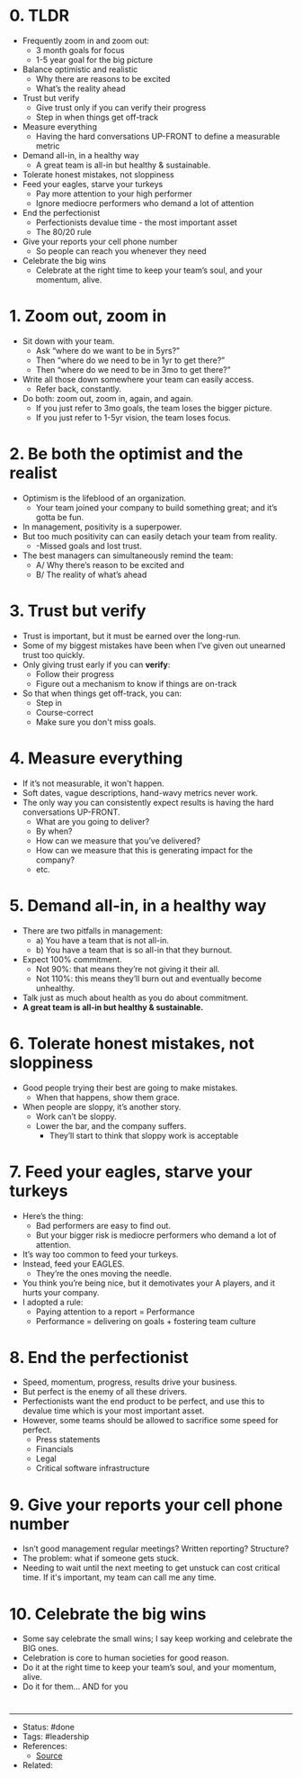 # 0. TLDR
- Frequently zoom in and zoom out:
	- 3 month goals for focus
	- 1-5 year goal for the big picture
- Balance optimistic and realistic
	- Why there are reasons to be excited
	- What’s the reality ahead
- Trust but verify
	- Give trust only if you can verify their progress
	- Step in when things get off-track
- Measure everything
	- Having the hard conversations UP-FRONT to define a measurable metric
- Demand all-in, in a healthy way
	- A great team is all-in but healthy & sustainable.
- Tolerate honest mistakes, not sloppiness
- Feed your eagles, starve your turkeys
	- Pay more attention to your high performer
	- Ignore mediocre performers who demand a lot of attention
- End the perfectionist
	- Perfectionists devalue time - the most important asset
	- The 80/20 rule
- Give your reports your cell phone number
	- So people can reach you whenever they need
- Celebrate the big wins
	- Celebrate at the right time to keep your team’s soul, and your momentum, alive.

# 1. Zoom out, zoom in
- Sit down with your team.
	- Ask “where do we want to be in 5yrs?”
	- Then “where do we need to be in 1yr to get there?”
	- Then “where do we need to be in 3mo to get there?”
- Write all those down somewhere your team can easily access.
	- Refer back, constantly.
- Do both: zoom out, zoom in, again, and again.
	- If you just refer to 3mo goals, the team loses the bigger picture.
	- If you just refer to 1-5yr vision, the team loses focus.

# 2. Be both the optimist and the realist
- Optimism is the lifeblood of an organization.
	- Your team joined your company to build something great; and it’s gotta be fun.
- In management, positivity is a superpower.
- But too much positivity can can easily detach your team from reality.
	- -Missed goals and lost trust.
- The best managers can simultaneously remind the team:
	- A/ Why there’s reason to be excited and
	- B/ The reality of what’s ahead

# 3. Trust but verify
- Trust is important, but it must be earned over the long-run.
- Some of my biggest mistakes have been when I’ve given out unearned trust too quickly.
- Only giving trust early if you can **verify**:
	- Follow their progress
	- Figure out a mechanism to know if things are on-track
- So that when things get off-track, you can:
	- Step in
	- Course-correct
	- Make sure you don't miss goals.

# 4. Measure everything
- If it’s not measurable, it won't happen.
- Soft dates, vague descriptions, hand-wavy metrics never work.
- The only way you can consistently expect results is having the hard conversations UP-FRONT.
	- What are you going to deliver?
	- By when?
	- How can we measure that you’ve delivered?
	- How can we measure that this is generating impact for the company?
	- etc.

# 5. Demand all-in, in a healthy way
- There are two pitfalls in management:
	- a) You have a team that is not all-in.
	- b) You have a team that is so all-in that they burnout.
- Expect 100% commitment.
	- Not 90%: that means they’re not giving it their all.
	- Not 110%: this means they’ll burn out and eventually become unhealthy.
- Talk just as much about health as you do about commitment.
- **A great team is all-in but healthy & sustainable.**

# 6. Tolerate honest mistakes, not sloppiness
- Good people trying their best are going to make mistakes.
	- When that happens, show them grace.
- When people are sloppy, it’s another story.
	- Work can’t be sloppy.
	- Lower the bar, and the company suffers.
		- They’ll start to think that sloppy work is acceptable

# 7. Feed your eagles, starve your turkeys
- Here’s the thing:
	- Bad performers are easy to find out.
	- But your bigger risk is mediocre performers who demand a lot of attention.
- It’s way too common to feed your turkeys.
- Instead, feed your EAGLES.
	- They’re the ones moving the needle.
- You think you’re being nice, but it demotivates your A players, and it hurts your company.
- I adopted a rule:
	- Paying attention to a report = Performance
	- Performance = delivering on goals + fostering team culture

# 8. End the perfectionist
- Speed, momentum, progress, results drive your business.
- But perfect is the enemy of all these drivers.
- Perfectionists want the end product to be perfect, and use this to devalue time which is your most important asset.
- However, some teams should be allowed to sacrifice some speed for perfect.
	- Press statements
	- Financials
	- Legal
	- Critical software infrastructure

# 9. Give your reports your cell phone number
- Isn’t good management regular meetings? Written reporting? Structure?
- The problem: what if someone gets stuck.
- Needing to wait until the next meeting to get unstuck can cost critical time. If it's important, my team can call me any time.

# 10. Celebrate the big wins
- Some say celebrate the small wins; I say keep working and celebrate the BIG ones.
- Celebration is core to human societies for good reason.
- Do it at the right time to keep your team’s soul, and your momentum, alive.
- Do it for them... AND for you

#
---
- Status: #done
- Tags: #leadership
- References:
	- [Source](https://twitter.com/theryanking/status/1582358072408027141)
- Related:
